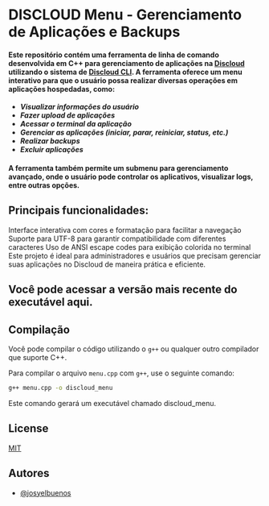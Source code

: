 # DISCLOUD Menu - Gerenciamento de Aplicações e Backups

#### Este repositório contém uma ferramenta de linha de comando desenvolvida em C++ para gerenciamento de aplicações na [Discloud](https://github.com/discloud) utilizando o sistema de [Discloud CLI](https://github.com/discloud/cli). A ferramenta oferece um menu interativo para que o usuário possa realizar diversas operações em aplicações hospedadas, como:

- ***Visualizar informações do usuário***
- ***Fazer upload de aplicações***
- ***Acessar o terminal da aplicação***
- ***Gerenciar as aplicações (iniciar, parar, reiniciar, status, etc.)***
- ***Realizar backups***
- ***Excluir aplicações***

#### A ferramenta também permite um submenu para gerenciamento avançado, onde o usuário pode controlar os aplicativos, visualizar logs, entre outras opções.

## Principais funcionalidades:

Interface interativa com cores e formatação para facilitar a navegação
Suporte para UTF-8 para garantir compatibilidade com diferentes caracteres
Uso de ANSI escape codes para exibição colorida no terminal
Este projeto é ideal para administradores e usuários que precisam gerenciar suas aplicações no Discloud de maneira prática e eficiente.

## Você pode acessar a versão mais recente do executável aqui.

## Compilação

Você pode compilar o código utilizando o `g++` ou qualquer outro compilador que suporte C++.

Para compilar o arquivo `menu.cpp` com `g++`, use o seguinte comando:

```bash
g++ menu.cpp -o discloud_menu
```
Este comando gerará um executável chamado discloud_menu.

## License

[MIT](https://github.com/josyelbuenos/Discloud-Menu./blob/main/LICENSE)

## Autores

- [@josyelbuenos](https://www.github.com/josyelbuenos)
